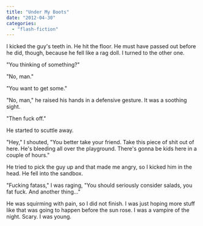 ```yaml
---
title: "Under My Boots"
date: "2012-04-30"
categories: 
  - "flash-fiction"
---
```


I kicked the guy's teeth in. He hit the floor. He must have passed out before he did, though, because he fell like a rag doll. I turned to the other one.

"You thinking of something?"

"No, man."

"You want to get some."

"No, man," he raised his hands in a defensive gesture. It was a soothing sight.

"Then fuck off."

He started to scuttle away.

"Hey," I shouted, "You better take your friend. Take this piece of shit out of here. He's bleeding all over the playground. There's gonna be kids here in a couple of hours."

He tried to pick the guy up and that made me angry, so I kicked him in the head. He fell into the sandbox.

"Fucking fatass," I was raging, "You should seriously consider salads, you fat fuck. And another thing..."

He was squirming with pain, so I did not finish. I was just hoping more stuff like that was going to happen before the sun rose. I was a vampire of the night. Scary. I was young.
